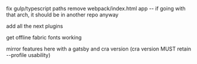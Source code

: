 fix gulp/typescript paths
remove webpack/index.html app -- if going with that arch, it should be in another repo anyway

add all the next plugins

get offline fabric fonts working

mirror features here with a gatsby and cra version
 (cra version MUST retain --profile usability)


